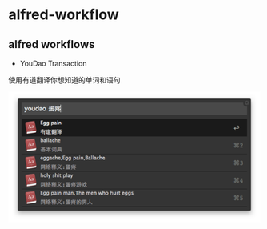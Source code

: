 alfred-workflow
===============

## alfred workflows

- YouDao Transaction

使用有道翻译你想知道的单词和语句

![](/Youdao/ch_en.png)

